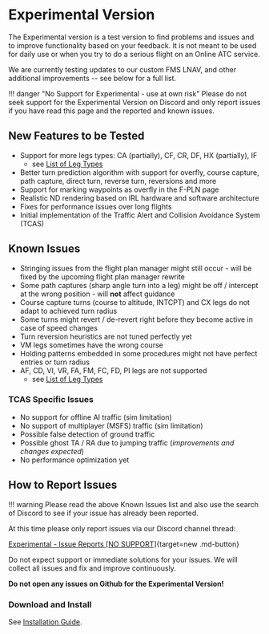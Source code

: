 # Experimental Version

The Experimental version is a test version to find problems and issues and to improve functionality based on your feedback. It is not meant to be used for daily use or when you try to do a serious flight on an Online ATC service.

We are currently testing updates to our custom FMS LNAV, and other additional improvements -- see below for a full list.

!!! danger "No Support for Experimental - use at own risk"
    Please do not seek support for the Experimental Version on Discord and only report issues if you have read this page and the reported and known issues.

## New Features to be Tested

- Support for more legs types: CA (partially), CF, CR, DF, HX (partially), IF
    - see [List of Leg Types ](../../pilots-corner/advanced-guides/flight-planning/leg-types.md)
- Better turn prediction algorithm with support for overfly, course capture, path capture, direct turn, reverse turn, reversions and more
- Support for marking waypoints as overfly in the F-PLN page
- Realistic ND rendering based on IRL hardware and software architecture
- Fixes for performance issues over long flights
- Initial implementation of the Traffic Alert and Collision Avoidance System (TCAS)

## Known Issues

- Stringing issues from the flight plan manager might still occur - will be fixed by the upcoming flight plan manager rewrite
- Some path captures (sharp angle turn into a leg) might be off / intercept at the wrong position - will **not** affect guidance
- Course capture turns (course to altitude, INTCPT) and CX legs do not adapt to achieved turn radius
- Some turns might revert / de-revert right before they become active in case of speed changes
- Turn reversion heuristics are not tuned perfectly yet
- VM legs sometimes have the wrong course
- Holding patterns embedded in some procedures might not have perfect entries or turn radius
- AF, CD, VI, VR, FA, FM, FC, FD, PI legs are not supported
    - see [List of Leg Types ](../../pilots-corner/advanced-guides/flight-planning/leg-types.md)

### TCAS Specific Issues

- No support for offline AI traffic (sim limitation)
- No support of multiplayer (MSFS) traffic (sim limitation)
- Possible false detection of ground traffic
- Possible ghost TA / RA due to jumping traffic (*improvements and changes expected*)
- No performance optimization yet

## How to Report Issues

!!! warning
    Please read the above Known Issues list and also use the search of  Discord to see if your issue has already been reported.

At this time please only report issues via our Discord channel thread:

 [Experimental - Issue Reports [NO SUPPORT]](https://discord.com/channels/738864299392630914/926586416820011098/926592547059531866){target=new .md-button}

Do not expect support or immediate solutions for your issues. We will collect all issues and fix and improve continuously.

**Do not open any issues on Github for the Experimental Version!**

### Download and Install

See [Installation Guide](../installation.md#downloads).
